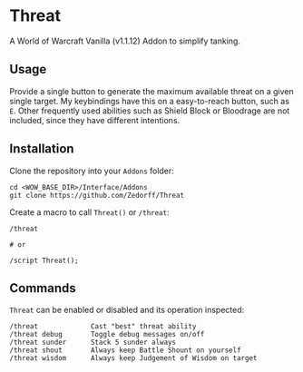 # Threat

A World of Warcraft Vanilla (v1.1.12) Addon to simplify tanking.

## Usage

Provide a single button to generate the maximum available threat on a given
single target. My keybindings have this on a easy-to-reach button, such as `E`.
Other frequently used abilities such as Shield Block or Bloodrage are not
included, since they have different intentions.

## Installation

Clone the repository into your `Addons` folder:

    cd <WOW_BASE_DIR>/Interface/Addons
    git clone https://github.com/Zedorff/Threat

Create a macro to call `Threat()` or `/threat`:

    /threat

    # or

    /script Threat();

## Commands

`Threat` can be enabled or disabled and its operation inspected:

    /threat             Cast "best" threat ability
    /threat debug       Toggle debug messages on/off
    /threat sunder      Stack 5 sunder always
    /threat shout       Always keep Battle Shount on yourself
    /threat wisdom      Always keep Judgement of Wisdom on target
